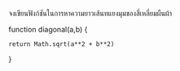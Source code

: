จงเขียนฟังก์ชันในการหาความยาวเส้นทแยงมุมของสี่เหลี่ยมผืนผ้า

function diagonal(a,b) {

    return Math.sqrt(a**2 + b**2)

}